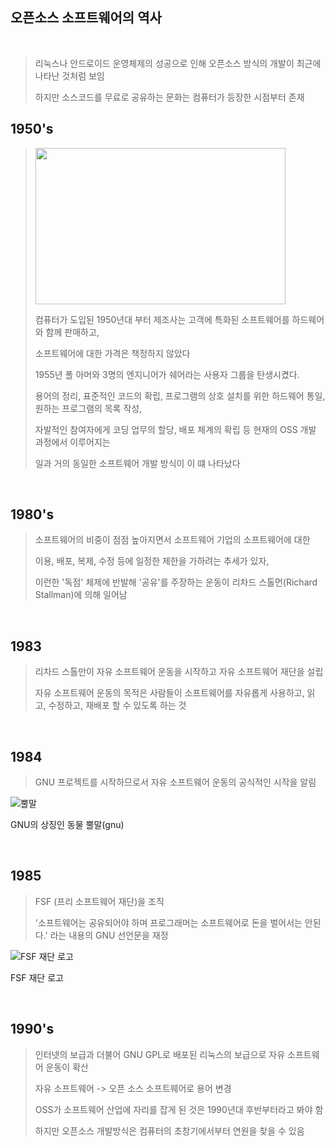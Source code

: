 오픈소스 소프트웨어의 역사
---
<br>

> 리눅스나 안드로이드 운영체제의 성공으로 인해 오픈소스 방식의 개발이 최근에 나타난 것처럼 보임
> 
> 하지만 소스코드를 무료로 공유하는 문화는 컴퓨터가 등장한 시점부터 존재

## 1950's
>
> <img src ="https://user-images.githubusercontent.com/114066603/193529088-e66450ad-e400-431a-b200-dc4e67fa4c71.jpg"  width="400px" height="250px">
>
>
>
> 컴퓨터가 도입된 1950년대 부터 제조사는 고객에 특화된 소프트웨어를 하드웨어와 함께 판매하고,
> 
> 소프트웨어에 대한 가격은 책정하지 않았다
>
> 1955년 폴 아머와 3명의 엔지니어가 쉐어라는 사용자 그룹을 탄생시켰다. 
>
> 용어의 정리, 표준적인 코드의 확립, 프로그램의 상호 설치를 위한 하드웨어 통일, 원하는 프로그램의 목록 작성,
> 
> 자발적인 참여자에게 코딩 업무의 할당, 배포 체계의 확립 등 현재의 OSS 개발 과정에서 이루어지는
>
> 일과 거의 동일한 소프트웨어 개발 방식이 이 떄 나타났다
>
>
>
>
>
>
>
<br>

## 1980's
> 소프트웨어의 비중이 점점 높아지면서 소프트웨어 기업의 소프트웨어에 대한 
> 
> 이용, 배포, 복제, 수정 등에 일정한 제한을 가하려는 추세가 있자,
> 
> 이런한 '독점' 체제에 반발해 '공유'를 주장하는 운동이 리차드 스톨먼(Richard Stallman)에 의해 일어남
<br>

## 1983
> 리차드 스톨만이 자유 소프트웨어 운동을 시작하고 자유 소프트웨어 재단을 설립
>
> 자유 소프트웨어 운동의 목적은 사람들이 소프트웨어를 자유롭게 사용하고, 읽고, 수정하고, 재배포 할 수 있도록 하는 것
<br>

## 1984
> GNU 프로젝트를 시작하므로서 자유 소프트웨어 운동의 공식적인 시작을 알림

![뿔말](https://user-images.githubusercontent.com/114066603/193474668-37158c8c-ab08-4b58-b4aa-59d1ba562a2a.png)

GNU의 상징인 동물 뿔말(gnu)

<br>

## 1985
> FSF (프리 소프트웨어 재단)을 조직
>
>'소프트웨어는 공유되어야 하며 프로그래머는 소프트웨어로 돈을 벌어서는 안된다.' 라는 내용의 GNU 선언문을 재정

![FSF 재단 로고](https://user-images.githubusercontent.com/114066603/193474482-c390c0bc-5d42-422d-8be3-114f9f5721d3.png)

FSF 재단 로고

<br>

## 1990's
> 인터넷의 보급과 더불어 GNU GPL로 배포된 리눅스의 보급으로 자유 소프트웨어 운동이 확산
>
> 자유 소프트웨어 -> 오픈 소스 소프트웨어로 용어 변경
>
> OSS가 소프트웨어 산업에 자리를 잡게 된 것은 1990년대 후반부터라고 봐야 함
>
> 하지만 오픈소스 개발방식은 컴퓨터의 초창기에서부터 연원을 찾을 수 있음
>
>
>
>
>
>






